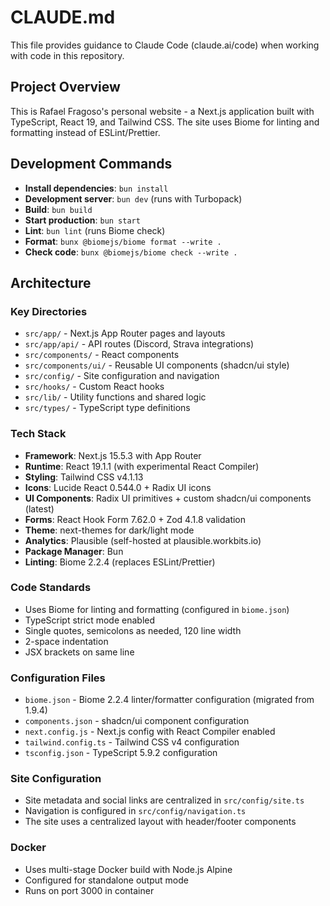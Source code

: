 # CLAUDE.md

This file provides guidance to Claude Code (claude.ai/code) when working with code in this repository.

## Project Overview

This is Rafael Fragoso's personal website - a Next.js application built with TypeScript, React 19, and Tailwind CSS. The site uses Biome for linting and formatting instead of ESLint/Prettier.

## Development Commands

- **Install dependencies**: `bun install`
- **Development server**: `bun dev` (runs with Turbopack)
- **Build**: `bun build`
- **Start production**: `bun start`
- **Lint**: `bun lint` (runs Biome check)
- **Format**: `bunx @biomejs/biome format --write .`
- **Check code**: `bunx @biomejs/biome check --write .`

## Architecture

### Key Directories
- `src/app/` - Next.js App Router pages and layouts
- `src/app/api/` - API routes (Discord, Strava integrations)
- `src/components/` - React components
- `src/components/ui/` - Reusable UI components (shadcn/ui style)
- `src/config/` - Site configuration and navigation
- `src/hooks/` - Custom React hooks
- `src/lib/` - Utility functions and shared logic
- `src/types/` - TypeScript type definitions

### Tech Stack
- **Framework**: Next.js 15.5.3 with App Router
- **Runtime**: React 19.1.1 (with experimental React Compiler)
- **Styling**: Tailwind CSS v4.1.13
- **Icons**: Lucide React 0.544.0 + Radix UI icons
- **UI Components**: Radix UI primitives + custom shadcn/ui components (latest)
- **Forms**: React Hook Form 7.62.0 + Zod 4.1.8 validation
- **Theme**: next-themes for dark/light mode
- **Analytics**: Plausible (self-hosted at plausible.workbits.io)
- **Package Manager**: Bun
- **Linting**: Biome 2.2.4 (replaces ESLint/Prettier)

### Code Standards
- Uses Biome for linting and formatting (configured in `biome.json`)
- TypeScript strict mode enabled
- Single quotes, semicolons as needed, 120 line width
- 2-space indentation
- JSX brackets on same line

### Configuration Files
- `biome.json` - Biome 2.2.4 linter/formatter configuration (migrated from 1.9.4)
- `components.json` - shadcn/ui component configuration
- `next.config.js` - Next.js config with React Compiler enabled
- `tailwind.config.ts` - Tailwind CSS v4 configuration
- `tsconfig.json` - TypeScript 5.9.2 configuration

### Site Configuration
- Site metadata and social links are centralized in `src/config/site.ts`
- Navigation is configured in `src/config/navigation.ts`
- The site uses a centralized layout with header/footer components

### Docker
- Uses multi-stage Docker build with Node.js Alpine
- Configured for standalone output mode
- Runs on port 3000 in container